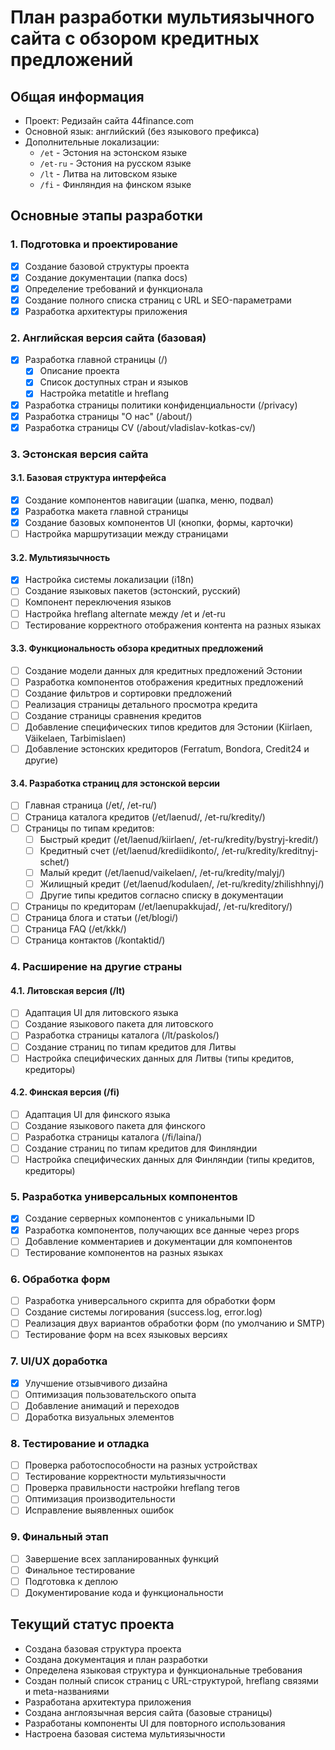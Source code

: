 
# План разработки мультиязычного сайта с обзором кредитных предложений

## Общая информация
- Проект: Редизайн сайта 44finance.com
- Основной язык: английский (без языкового префикса)
- Дополнительные локализации:
  - `/et` - Эстония на эстонском языке
  - `/et-ru` - Эстония на русском языке
  - `/lt` - Литва на литовском языке
  - `/fi` - Финляндия на финском языке

## Основные этапы разработки

### 1. Подготовка и проектирование
- [x] Создание базовой структуры проекта
- [x] Создание документации (папка docs)
- [x] Определение требований и функционала
- [x] Создание полного списка страниц с URL и SEO-параметрами
- [x] Разработка архитектуры приложения

### 2. Английская версия сайта (базовая)
- [x] Разработка главной страницы (/)
  - [x] Описание проекта
  - [x] Список доступных стран и языков
  - [x] Настройка metatitle и hreflang
- [x] Разработка страницы политики конфиденциальности (/privacy)
- [x] Разработка страницы "О нас" (/about/)
- [x] Разработка страницы CV (/about/vladislav-kotkas-cv/)

### 3. Эстонская версия сайта
#### 3.1. Базовая структура интерфейса
- [x] Создание компонентов навигации (шапка, меню, подвал)
- [x] Разработка макета главной страницы
- [x] Создание базовых компонентов UI (кнопки, формы, карточки)
- [ ] Настройка маршрутизации между страницами

#### 3.2. Мультиязычность
- [x] Настройка системы локализации (i18n)
- [ ] Создание языковых пакетов (эстонский, русский)
- [ ] Компонент переключения языков
- [ ] Настройка hreflang alternate между /et и /et-ru
- [ ] Тестирование корректного отображения контента на разных языках

#### 3.3. Функциональность обзора кредитных предложений
- [ ] Создание модели данных для кредитных предложений Эстонии
- [ ] Разработка компонентов отображения кредитных предложений
- [ ] Создание фильтров и сортировки предложений
- [ ] Реализация страницы детального просмотра кредита
- [ ] Создание страницы сравнения кредитов
- [ ] Добавление специфических типов кредитов для Эстонии (Kiirlaen, Väikelaen, Tarbimislaen)
- [ ] Добавление эстонских кредиторов (Ferratum, Bondora, Credit24 и другие)

#### 3.4. Разработка страниц для эстонской версии
- [ ] Главная страница (/et/, /et-ru/)
- [ ] Страница каталога кредитов (/et/laenud/, /et-ru/kredity/)
- [ ] Страницы по типам кредитов:
  - [ ] Быстрый кредит (/et/laenud/kiirlaen/, /et-ru/kredity/bystryj-kredit/)
  - [ ] Кредитный счет (/et/laenud/krediidikonto/, /et-ru/kredity/kreditnyj-schet/)
  - [ ] Малый кредит (/et/laenud/vaikelaen/, /et-ru/kredity/malyj/)
  - [ ] Жилищный кредит (/et/laenud/kodulaen/, /et-ru/kredity/zhilishhnyj/)
  - [ ] Другие типы кредитов согласно списку в документации
- [ ] Страницы по кредиторам (/et/laenupakkujad/, /et-ru/kreditory/)
- [ ] Страница блога и статьи (/et/blogi/)
- [ ] Страница FAQ (/et/kkk/)
- [ ] Страница контактов (/kontaktid/)

### 4. Расширение на другие страны
#### 4.1. Литовская версия (/lt)
- [ ] Адаптация UI для литовского языка
- [ ] Создание языкового пакета для литовского
- [ ] Разработка страницы каталога (/lt/paskolos/)
- [ ] Создание страниц по типам кредитов для Литвы
- [ ] Настройка специфических данных для Литвы (типы кредитов, кредиторы)

#### 4.2. Финская версия (/fi)
- [ ] Адаптация UI для финского языка
- [ ] Создание языкового пакета для финского
- [ ] Разработка страницы каталога (/fi/laina/)
- [ ] Создание страниц по типам кредитов для Финляндии
- [ ] Настройка специфических данных для Финляндии (типы кредитов, кредиторы)

### 5. Разработка универсальных компонентов
- [x] Создание серверных компонентов с уникальными ID
- [x] Разработка компонентов, получающих все данные через props
- [ ] Добавление комментариев и документации для компонентов
- [ ] Тестирование компонентов на разных языках

### 6. Обработка форм
- [ ] Разработка универсального скрипта для обработки форм
- [ ] Создание системы логирования (success.log, error.log)
- [ ] Реализация двух вариантов обработки форм (по умолчанию и SMTP)
- [ ] Тестирование форм на всех языковых версиях

### 7. UI/UX доработка
- [x] Улучшение отзывчивого дизайна
- [ ] Оптимизация пользовательского опыта
- [ ] Добавление анимаций и переходов
- [ ] Доработка визуальных элементов

### 8. Тестирование и отладка
- [ ] Проверка работоспособности на разных устройствах
- [ ] Тестирование корректности мультиязычности
- [ ] Проверка правильности настройки hreflang тегов
- [ ] Оптимизация производительности
- [ ] Исправление выявленных ошибок

### 9. Финальный этап
- [ ] Завершение всех запланированных функций
- [ ] Финальное тестирование
- [ ] Подготовка к деплою
- [ ] Документирование кода и функциональности

## Текущий статус проекта
- Создана базовая структура проекта
- Создана документация и план разработки
- Определена языковая структура и функциональные требования
- Создан полный список страниц с URL-структурой, hreflang связями и meta-названиями
- Разработана архитектура приложения
- Создана англоязычная версия сайта (базовые страницы)
- Разработаны компоненты UI для повторного использования
- Настроена базовая система мультиязычности

